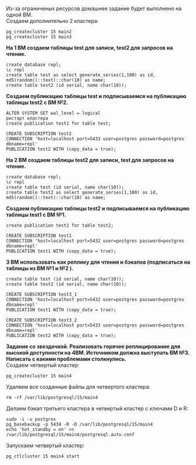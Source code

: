 Из-за ограниченых ресурсов домашнее задание будет выполнено на одной ВМ.<br>
Создаем дополнительно 2 кластера:
```
pg_createcluster 15 main2
pg_createcluster 15 main3
```
**На 1 ВМ создаем таблицы test для записи, test2 для запросов на чтение.**
```
create database repl;
\c repl
create table test as select generate_series(1,100) as id, md5(random()::text)::char(10) as name;
create table test2 (id serial, name char(10));
```

**Создаем публикацию таблицы test и подписываемся на публикацию таблицы test2 с ВМ №2.**
```
ALTER SYSTEM SET wal_level = logical
рестарт кластера
create publication test1 for table test;
```

```
CREATE SUBSCRIPTION test2
CONNECTION 'host=localhost port=5433 user=postgres password=postgres dbname=repl'
PUBLICATION test2 WITH (copy_data = true);
```

**На 2 ВМ создаем таблицы test2 для записи, test для запросов на чтение.**
```
create database repl;
\c repl
create table test (id serial, name char(10));
create table test2 as select generate_series(1,100) as id, md5(random()::text)::char(10) as name;
```

**Создаем публикацию таблицы test2 и подписываемся на публикацию таблицы test1 с ВМ №1.**
```
create publication test2 for table test2;
```

```
CREATE SUBSCRIPTION test1
CONNECTION 'host=localhost port=5432 user=postgres password=postgres dbname=repl'
PUBLICATION test1 WITH (copy_data = true);
```


**3 ВМ использовать как реплику для чтения и бэкапов (подписаться на таблицы из ВМ №1 и №2 ).**
```
create table test (id serial, name char(10));
create table test2 (id serial, name char(10));
```

```
CREATE SUBSCRIPTION test3_1
CONNECTION 'host=localhost port=5432 user=postgres password=postgres dbname=repl'
PUBLICATION test1 WITH (copy_data = true);

CREATE SUBSCRIPTION test3_2
CONNECTION 'host=localhost port=5433 user=postgres password=postgres dbname=repl'
PUBLICATION test2 WITH (copy_data = true);
```

**Задание со звездочкой. Реализовать горячее реплицирование для высокой доступности на 4ВМ. Источником должна выступать ВМ №3. Написать с какими проблемами столкнулись.**<br>
Создаем четвертый кластер:
```
pg_createcluster 15 main4
```
Удаляем все созданные файлы для четвертого кластера:
```
rm -rf /var/lib/postgresql/15/main4
```

Делаем бэкап третьего кластера в четвертый кластер с ключами D и R:
```
sudo -i -u postgres
pg_basebackup -p 5434 -R -D /var/lib/postgresql/15/main4
echo 'hot_standby = on' >> /var/lib/postgresql/15/main4/postgresql.auto.conf
```
Запускаем четвертый кластер:
```
pg_ctlcluster 15 main4 start
```


